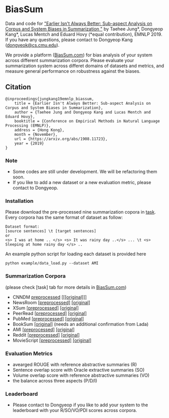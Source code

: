 # BiasSum
Data and code for ["Earlier Isn't Always Better: Sub-aspect Analysis on Corpus and System Biases in Summarization
"](https://arxiv.org/abs/1908.11723) by Taehee Jung*, Dongyeop Kang*, Lucas Mentch and Eduard Hovy (*equal contribution), EMNLP 2019. If you have any questions, please contact to Dongyeop Kang (dongyeok@cs.cmu.edu).

We provide a platform ([BiasSum.com](http://biassum.com)) for bias analysis of your system across different summarization corpora. Please evaluate your summarization system across differet domains of datasets and metrics, and measure general performance on robustness against the biases.  

## Citation

    @inproceedings{jungkang19emnlp_biassum,
        title = {Earlier Isn't Always Better: Sub-aspect Analysis on Corpus and System Biases in Summarization},
        author = {Taehee Jung and Dongyeop Kang and Lucas Mentch and Eduard Hovy},
        booktitle = {Conference on Empirical Methods in Natural Language Processing (EMNLP)},
        address = {Hong Kong},
        month = {November},
        url = {https://arxiv.org/abs/1908.11723},
        year = {2019}
    }




### Note
- Some codes are still under development. We will be refactoring them soon. 
- If you like to add a new dataset or a new evaluation metric, please contact to Dongyeop.


### Installation
Please download the pre-processed nine summarization copora in [task](http://biassum.com/task). Every corpora has the same format of dataset as follow:
```
Dataset format: 
[source sentences] \t [target sentences]
or
<s> I was at home .. </s> <s> It was rainy day ..</s> ... \t <s> Sleeping at home rainy day </s> ..
```
An example python script for loading each dataset is provided here
```
python example/data_load.py --dataset AMI
```
### Summarization Corpora
(please check [task] tab for more details in [BiasSum.com](http://biassum.com))
 - CNNDM [preprocessed](http://dongtae.lti.cs.cmu.edu/data/biassum_v0.1/cnndm.all.zip) [[[[original]]]](https://github.com/abisee/cnn-dailymail)
 - NewsRoom [[preprocessed]](http://dongtae.lti.cs.cmu.edu/data/biassum_v0.1/newsroom.all.zip) [[original]](https://summari.es/)
 - XSum [[preprocessed]](http://dongtae.lti.cs.cmu.edu/data/biassum_v0.1/xsum.all.zip) [[original]](https://github.com/EdinburghNLP/XSum)
 - PeerRead [[preprocessed]](http://dongtae.lti.cs.cmu.edu/data/biassum_v0.1/peerread.all.zip) [[original]](https://github.com/allenai/PeerRead)
 - PubMed [[preprocessed]](http://dongtae.lti.cs.cmu.edu/data/biassum_v0.1/pubmed.all.zip) [[original]](https://github.com/armancohan/long-summarization)
  - BookSum [[original]](https://www.aclweb.org/anthology/D07-1040.pdf) (needs an additional confirmation from Lada)
 - AMI [[preprocessed]](http://dongtae.lti.cs.cmu.edu/data/biassum_v0.1/ami.all.zip) [[original]](http://groups.inf.ed.ac.uk/ami/corpus/)
 - Reddit [[preprocessed]](http://dongtae.lti.cs.cmu.edu/data/biassum_v0.1/reddit.all.zip) [[original]](http://www.cs.columbia.edu/~ouyangj/aligned-summarization-data/)
 - MovieScript [[preprocessed]](http://dongtae.lti.cs.cmu.edu/data/biassum_v0.1/moviescript.all.zip) [[original]](https://github.com/EdinburghNLP/scriptbase)
 
### Evaluation Metrics
 - avearged ROUGE with reference abstractive summaries (R)
 - Sentence overlap score with Oracle extractive summaries (SO)
 - Volume overlap score with reference abstractive summaries (VO)
 - the balance across three aspects (P/D/I)

### Leaderboard
 - Please contact to Dongyeop if you like to add your system to the leaderboard with your R/SO/VO/PDI scores across corpora.

